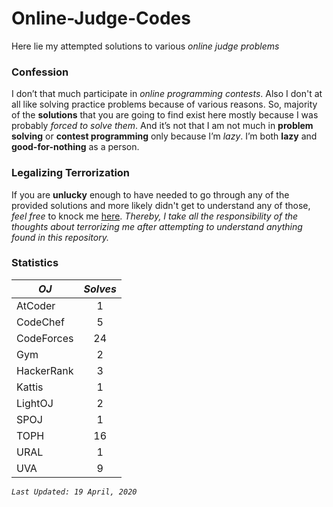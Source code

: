 # Online-Judge-Codes
Here lie my attempted solutions to various *online judge problems*

### Confession
I don’t that much participate in *online programming contests*. Also I don't at all like solving practice problems because of various reasons. So, majority of the **solutions** that you are going to find exist here mostly because I was probably *forced to solve them*. 
And it’s not that I am not much in **problem solving** or **contest programming** only because I’m *lazy*. I’m both **lazy** and **good-for-nothing** as a person.

### Legalizing Terrorization
If you are **unlucky** enough to have needed to go through any of the provided solutions and more likely didn't get to understand any of those, *feel free* to knock me [here](https://www.facebook.com/leon.wasiul). *Thereby, I take all the responsibility of the thoughts about terrorizing me after attempting to understand anything found in this repository.*

### Statistics
| *OJ*        | *Solves*           |
| ------------- |:-------------:|
| AtCoder     | 1 |
| CodeChef      | 5 |
| CodeForces | 24      |
| Gym | 2      |
| HackerRank | 3      |
| Kattis | 1      |
| LightOJ | 2      |
| SPOJ | 1      |
| TOPH | 16      |
| URAL | 1      |
| UVA  | 9      |

*`Last Updated: 19 April, 2020`*
